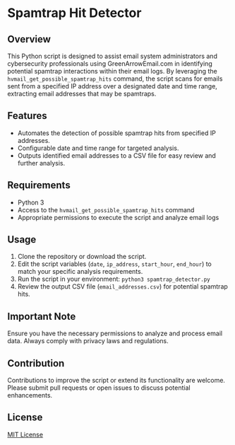 # Spamtrap Hit Detector

## Overview
This Python script is designed to assist email system administrators and cybersecurity professionals using GreenArrowEmail.com in identifying potential spamtrap interactions within their email logs. By leveraging the `hvmail_get_possible_spamtrap_hits` command, the script scans for emails sent from a specified IP address over a designated date and time range, extracting email addresses that may be spamtraps.

## Features
- Automates the detection of possible spamtrap hits from specified IP addresses.
- Configurable date and time range for targeted analysis.
- Outputs identified email addresses to a CSV file for easy review and further analysis.

## Requirements
- Python 3
- Access to the `hvmail_get_possible_spamtrap_hits` command
- Appropriate permissions to execute the script and analyze email logs

## Usage
1. Clone the repository or download the script.
2. Edit the script variables (`date`, `ip_address`, `start_hour`, `end_hour`) to match your specific analysis requirements.
3. Run the script in your environment: `python3 spamtrap_detector.py`
4. Review the output CSV file (`email_addresses.csv`) for potential spamtrap hits.

## Important Note
Ensure you have the necessary permissions to analyze and process email data. Always comply with privacy laws and regulations.

## Contribution
Contributions to improve the script or extend its functionality are welcome. Please submit pull requests or open issues to discuss potential enhancements.

## License
[MIT License](LICENSE)
